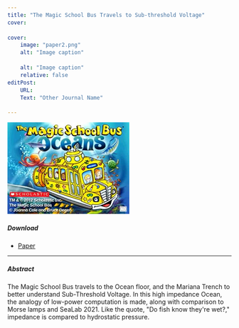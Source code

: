 ```yaml
---
title: "The Magic School Bus Travels to Sub-threshold Voltage" 
cover:
    
cover:
    image: "paper2.png"
    alt: "Image caption"
    
    alt: "Image caption"
    relative: false
editPost:
    URL: 
    Text: "Other Journal Name"

---
```



<p><img loading="lazy" src="paper2.png" alt=""></p>


##### Download

+ [Paper](/papers/paper2/paper2.pdf) 

---

##### Abstract

The Magic School Bus travels to the Ocean floor, and the Mariana Trench to better understand Sub-Threshold Voltage. In this high impedance Ocean, the analogy of low-power computation is made, along with comparison to Morse lamps and SeaLab 2021. Like the quote, "Do fish know they're wet?," impedance is compared to hydrostatic pressure.
